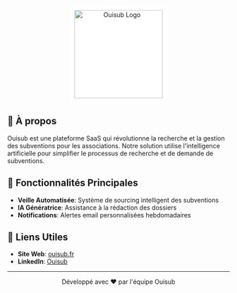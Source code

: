 <p align="center">
  <a href="https://ouisub.fr">
    <img src="[https://ouisub.fr/wp-content/uploads/2024/12/Logo-Ouisub.png](https://github.com/user-attachments/assets/b55ca6d6-d251-41d1-96c7-ba062eea5617)" alt="Ouisub Logo" width="200" style="background-color: white; padding: 10px; border-radius: 8px;"/>
  </a>
</p>

## 🚀 À propos

Ouisub est une plateforme SaaS qui révolutionne la recherche et la gestion des subventions pour les associations. Notre solution utilise l'intelligence artificielle pour simplifier le processus de recherche et de demande de subventions.

## 🌟 Fonctionnalités Principales

- **Veille Automatisée**: Système de sourcing intelligent des subventions
- **IA Génératrice**: Assistance à la rédaction des dossiers
- **Notifications**: Alertes email personnalisées hebdomadaires

## 🔗 Liens Utiles

- **Site Web**: [ouisub.fr](https://ouisub.fr)
- **LinkedIn**: [Ouisub](https://www.linkedin.com/company/ouisub)

---

<p align="center">
  Développé avec ❤️ par l'équipe Ouisub
</p>
